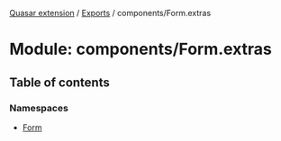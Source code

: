 [Quasar extension](../index.md) / [Exports](../modules.md) / components/Form.extras

# Module: components/Form.extras

## Table of contents

### Namespaces

- [Form](components_Form_extras.Form.md)
